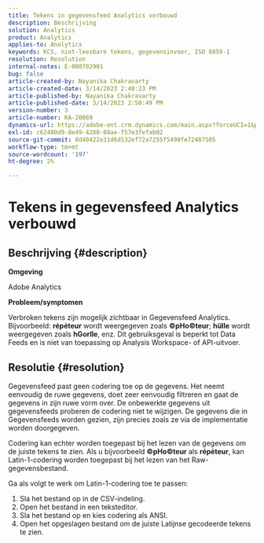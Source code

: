 ```yaml
---
title: Tekens in gegevensfeed Analytics verbouwd
description: Beschrijving
solution: Analytics
product: Analytics
applies-to: Analytics
keywords: KCS, niet-leesbare tekens, gegevensinvoer, ISO 8859-1
resolution: Resolution
internal-notes: E-000702901
bug: false
article-created-by: Nayanika Chakravarty
article-created-date: 3/14/2023 2:40:23 PM
article-published-by: Nayanika Chakravarty
article-published-date: 3/14/2023 2:50:49 PM
version-number: 3
article-number: KA-20869
dynamics-url: https://adobe-ent.crm.dynamics.com/main.aspx?forceUCI=1&pagetype=entityrecord&etn=knowledgearticle&id=635a4c26-76c2-ed11-83ff-6045bd006a22
exl-id: c62480d9-8e49-4280-88ae-f57e3fefab02
source-git-commit: 8d40422e31d6d132ef72a7255f5490fe72487505
workflow-type: tm+mt
source-wordcount: '197'
ht-degree: 2%

---
```


# Tekens in gegevensfeed Analytics verbouwd

## Beschrijving {#description}


<b>Omgeving</b>

Adobe Analytics

<b>Probleem/symptomen</b>

Verbroken tekens zijn mogelijk zichtbaar in Gegevensfeed Analytics. Bijvoorbeeld: <b>répéteur</b> wordt weergegeven zoals <b>©pHo©teur</b>; <b>hülle</b> wordt weergegeven zoals <b>hGorlle</b>, enz. Dit gebruiksgeval is beperkt tot Data Feeds en is niet van toepassing op Analysis Workspace- of API-uitvoer.


## Resolutie {#resolution}


Gegevensfeed past geen codering toe op de gegevens. Het neemt eenvoudig de ruwe gegevens, doet zeer eenvoudig filtreren en gaat de gegevens in zijn ruwe vorm over. De onbewerkte gegevens uit gegevensfeeds proberen de codering niet te wijzigen. De gegevens die in Gegevensfeeds worden gezien, zijn precies zoals ze via de implementatie worden doorgegeven.

Codering kan echter worden toegepast bij het lezen van de gegevens om de juiste tekens te zien. Als u bijvoorbeeld <b>©pHo©teur</b> als <b>répéteur</b>, kan Latin-1-codering worden toegepast bij het lezen van het Raw-gegevensbestand.

Ga als volgt te werk om Latin-1-codering toe te passen:

1. Sla het bestand op in de CSV-indeling.
2. Open het bestand in een teksteditor.
3. Sla het bestand op en kies codering als ANSI.
4. Open het opgeslagen bestand om de juiste Latijnse gecodeerde tekens te zien.
